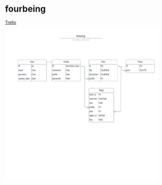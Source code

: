 # fourbeing

<a href='https://trello.com/b/q0aZPuvv/main-board'>Trello</a>

<img src='./Readme_files/ERD.png' height='500px' >